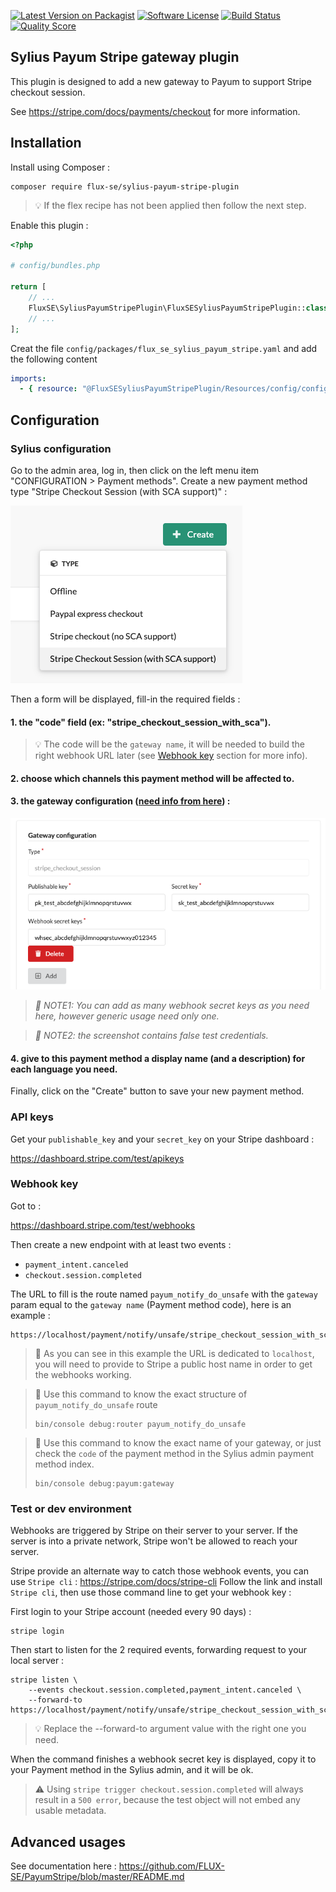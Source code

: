 [![Latest Version on Packagist][ico-version]][link-packagist]
[![Software License][ico-license]](LICENSE)
[![Build Status][ico-github-actions]][link-github-actions]
[![Quality Score][ico-code-quality]][link-code-quality]

## Sylius Payum Stripe gateway plugin

This plugin is designed to add a new gateway to Payum to support Stripe checkout session.

See https://stripe.com/docs/payments/checkout for more information.

## Installation

Install using Composer :

```shell
composer require flux-se/sylius-payum-stripe-plugin
```

> 💡 If the flex recipe has not been applied then follow the next step.

Enable this plugin :

```php
<?php

# config/bundles.php

return [
    // ...
    FluxSE\SyliusPayumStripePlugin\FluxSESyliusPayumStripePlugin::class => ['all' => true],
    // ...
];
```
Creat the file `config/packages/flux_se_sylius_payum_stripe.yaml` and add the following content

```yaml
imports:
  - { resource: "@FluxSESyliusPayumStripePlugin/Resources/config/config.yaml" }
```

## Configuration

### Sylius configuration

Go to the admin area, log in, then click on the left menu item "CONFIGURATION > Payment methods".
Create a new payment method type "Stripe Checkout Session (with SCA support)" :

![Create a new payment method][docs-assets-create-payment-method]

Then a form will be displayed, fill-in the required fields :

#### 1. the "code" field (ex: "stripe_checkout_session_with_sca").

> 💡 The code will be the `gateway name`, it will be needed to build the right webhook URL later
> (see [Webhook key](#webhook-key) section for more info).

#### 2. choose which channels this payment method will be affected to.

#### 3. the gateway configuration ([need info from here](#api-keys)) :

   ![Gateway Configuration][docs-assets-gateway-configuration]

   > _📖 NOTE1: You can add as many webhook secret keys as you need here, however generic usage need only one._

   > _📖 NOTE2: the screenshot contains false test credentials._

#### 4. give to this payment method a display name (and a description) for each language you need.

Finally, click on the "Create" button to save your new payment method.

### API keys

Get your `publishable_key` and your `secret_key` on your Stripe dashboard :

https://dashboard.stripe.com/test/apikeys

### Webhook key

Got to :

https://dashboard.stripe.com/test/webhooks

Then create a new endpoint with at least two events :
 
 - `payment_intent.canceled`
 - `checkout.session.completed`

The URL to fill is the route named `payum_notify_do_unsafe` with the `gateway`
param equal to the `gateway name` (Payment method code), here is an example :

```
https://localhost/payment/notify/unsafe/stripe_checkout_session_with_sca
```

> 📖 As you can see in this example the URL is dedicated to `localhost`, you will need to provide to
> Stripe a public host name in order to get the webhooks working.

> 📖 Use this command to know the exact structure of `payum_notify_do_unsafe` route
> 
> ```shell
> bin/console debug:router payum_notify_do_unsafe
> ```

> 📖 Use this command to know the exact name of your gateway,
> or just check the `code` of the payment method in the Sylius admin payment method index.
> 
> ```shell
> bin/console debug:payum:gateway
> ```

### Test or dev environment

Webhooks are triggered by Stripe on their server to your server.
If the server is into a private network, Stripe won't be allowed to reach your server.

Stripe provide an alternate way to catch those webhook events, you can use
`Stripe cli` : https://stripe.com/docs/stripe-cli
Follow the link and install `Stripe cli`, then use those command line to get
your webhook key :

First login to your Stripe account (needed every 90 days) :

```shell
stripe login
```

Then start to listen for the 2 required events, forwarding request to your local server :

```shell
stripe listen \
    --events checkout.session.completed,payment_intent.canceled \
    --forward-to https://localhost/payment/notify/unsafe/stripe_checkout_session_with_sca
```

> 💡 Replace the --forward-to argument value with the right one you need.

When the command finishes a webhook secret key is displayed, copy it to your Payment method
in the Sylius admin, and it will be ok.

> ⚠️ Using `stripe trigger checkout.session.completed` will always result in a `500 error`,
> because the test object will not embed any usable metadata.

## Advanced usages

See documentation here : https://github.com/FLUX-SE/PayumStripe/blob/master/README.md

[docs-assets-create-payment-method]: docs/assets/create-payment-method.png
[docs-assets-gateway-configuration]: docs/assets/gateway-configuration.png

[ico-version]: https://img.shields.io/packagist/v/Flux-SE/sylius-payum-stripe-plugin.svg?style=flat-square
[ico-license]: https://img.shields.io/badge/license-MIT-brightgreen.svg?style=flat-square
[ico-github-actions]: https://github.com/FLUX-SE/SyliusPayumStripePlugin/workflows/Build/badge.svg
[ico-code-quality]: https://img.shields.io/scrutinizer/g/Flux-SE/SyliusPayumStripePlugin.svg?style=flat-square

[link-packagist]: https://packagist.org/packages/flux-se/sylius-payum-stripe-plugin
[link-scrutinizer]: https://scrutinizer-ci.com/g/FLUX-SE/SyliusPayumStripePlugin/code-structure
[link-github-actions]: https://github.com/FLUX-SE/SyliusPayumStripePlugin/actions?query=workflow%3A"Build"
[link-code-quality]: https://scrutinizer-ci.com/g/FLUX-SE/SyliusPayumStripePlugin
